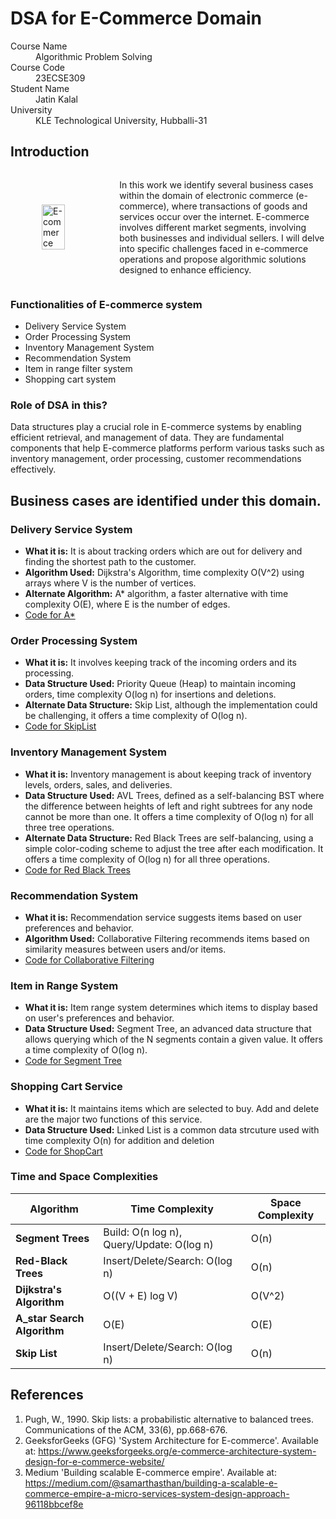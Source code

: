 # DSA for E-Commerce Domain

<dl>
<dt>Course Name</dt>
<dd>Algorithmic Problem Solving</dd>
<dt>Course Code</dt>
<dd>23ECSE309</dd>
<dt>Student Name</dt>
<dd>Jatin Kalal</dd>
<dt>University</dt>
<dd>KLE Technological University, Hubballi-31</dd>
</dl>

## Introduction

<div style="display: flex; align-items: center;">
  <img src="https://aeldraconsultancy.in/site/views//assets/images/eCommerce.jpg" alt="E-commerce " style="width: 50%; height: auto; margin-right: 50px; margin-left:50px;"/>
  <p>In this work we identify several business cases within the domain of electronic commerce (e-commerce), where transactions of goods and services occur over the internet. E-commerce involves different market segments, involving both businesses and individual sellers. I will delve into specific challenges faced in e-commerce operations and propose algorithmic solutions designed to enhance efficiency.</p>
</div>

### Functionalities of E-commerce system

- Delivery Service System
- Order Processing System
- Inventory Management System
- Recommendation System
- Item in range filter system
- Shopping cart system


### Role of DSA in this?
Data structures play a crucial role in E-commerce systems by enabling efficient retrieval, and management of data. They are fundamental components that help E-commerce platforms perform various tasks such as inventory management, order processing, customer recommendations effectively. 

## Business cases are identified under this domain.
### Delivery Service System
- **What it is:** It is about tracking orders which are out for delivery and finding the shortest path to the customer.
- **Algorithm Used:** Dijkstra's Algorithm, time complexity O(V^2) using arrays where V is the number of vertices.
- **Alternate Algorithm:** A* algorithm, a faster alternative with time complexity O(E), where E is the number of edges.
- [Code for A*](https://github.com/Jatinkalal/Jatin-Kalal.github.io/blob/main/codes/A*.cpp)

### Order Processing System
- **What it is:** It involves keeping track of the incoming orders and its processing.
- **Data Structure Used:** Priority Queue (Heap) to maintain incoming orders, time complexity O(log n) for insertions and deletions.
- **Alternate Data Structure:** Skip List, although the implementation could be challenging, it offers a time complexity of O(log n).
- [Code for SkipList](https://github.com/Jatinkalal/Jatin-Kalal.github.io/blob/main/codes/SkipList.cpp)
  

### Inventory Management System
- **What it is:** Inventory management is about keeping track of inventory levels, orders, sales, and deliveries.
- **Data Structure Used:** AVL Trees, defined as a self-balancing BST where the difference between heights of left and right subtrees for any node cannot be more than one. It offers a time complexity of O(log n) for all three tree operations.
- **Alternate Data Structure:** Red Black Trees are self-balancing, using a simple color-coding scheme to adjust the tree after each modification. It offers a time complexity of O(log n) for all three operations.
- [Code for Red Black Trees](https://github.com/Jatinkalal/Jatin-Kalal.github.io/blob/main/codes/RedBlackTree.cpp)


### Recommendation System
- **What it is:** Recommendation service suggests items based on user preferences and behavior.
- **Algorithm Used:** Collaborative Filtering recommends items based on similarity measures between users and/or items.
- [Code for Collaborative Filtering](https://github.com/Jatinkalal/Jatin-Kalal.github.io/blob/main/codes/recommendation.cpp)

### Item in Range System
- **What it is:** Item range system determines which items to display based on user's preferences and behavior.
- **Data Structure Used:** Segment Tree, an advanced data structure that allows querying which of the N segments contain a given value. It offers a time complexity of O(log n).
- [Code for Segment Tree](https://github.com/Jatinkalal/Jatin-Kalal.github.io/blob/main/codes/segmenTree.cpp)

### Shopping Cart Service
- **What it is:** It maintains items which are selected to buy. Add and delete are the major two functions of this service.
- **Data Structure Used:** Linked List is a common data strcuture used with time complexity O(n) for addition and deletion
- [Code for ShopCart](https://github.com/Jatinkalal/Jatin-Kalal.github.io/blob/main/codes/ShopCart.cpp)

### Time and Space Complexities

| **Algorithm**                         | **Time Complexity**                            | **Space Complexity**                          |
|---------------------------------------|------------------------------------------------|-----------------------------------------------|
| **Segment Trees**                     | Build: O(n log n), Query/Update: O(log n)      | O(n)                                          |
| **Red-Black Trees**                   | Insert/Delete/Search: O(log n)                 | O(n)                                          |
| **Dijkstra's Algorithm**              | O((V + E) log V)                               | O(V^2)                                        |
| **A_star Search Algorithm**           | O(E)                                           | O(E)                                          |
| **Skip List**                         | Insert/Delete/Search: O(log n)                 | O(n)                                          |

## References
1. Pugh, W., 1990. Skip lists: a probabilistic alternative to balanced trees. Communications of the ACM, 33(6), pp.668-676.
2. GeeksforGeeks (GFG) 'System Architecture for E-commerce'. Available at: https://www.geeksforgeeks.org/e-commerce-architecture-system-design-for-e-commerce-website/
3. Medium 'Building scalable E-commerce empire'. Available at: https://medium.com/@samarthasthan/building-a-scalable-e-commerce-empire-a-micro-services-system-design-approach-96118bbcef8e







